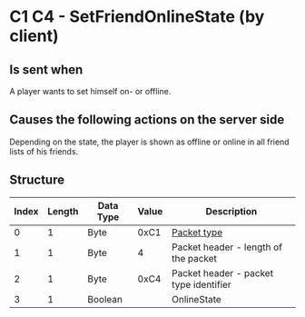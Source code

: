 # C1 C4 - SetFriendOnlineState (by client)

## Is sent when

A player wants to set himself on- or offline.

## Causes the following actions on the server side

Depending on the state, the player is shown as offline or online in all friend lists of his friends.

## Structure

| Index | Length | Data Type | Value | Description |
|-------|--------|-----------|-------|-------------|
| 0 | 1 |   Byte   | 0xC1  | [Packet type](PacketTypes.md) |
| 1 | 1 |    Byte   |   4   | Packet header - length of the packet |
| 2 | 1 |    Byte   | 0xC4  | Packet header - packet type identifier |
| 3 | 1 | Boolean |  | OnlineState |